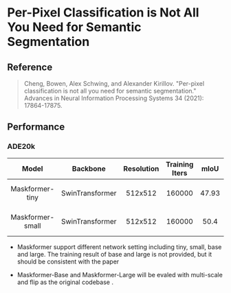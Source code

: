 # Per-Pixel Classification is Not All You Need for Semantic Segmentation

## Reference

> Cheng, Bowen, Alex Schwing, and Alexander Kirillov. "Per-pixel classification is not all you need for semantic segmentation." Advances in Neural Information Processing Systems 34 (2021): 17864-17875.

## Performance

### ADE20k

| Model | Backbone | Resolution | Training Iters | mIoU | mIoU (flip) | mIoU (ms+flip) | Links |
|:-:|:-:|:-:|:-:|:-:|:-:|:-:|:-:|
|Maskformer-tiny|SwinTransformer|512x512|160000|47.93|-|-|[model](https://bj.bcebos.com/paddleseg/dygraph/ade20k/maskformer_ade20k_swin_tiny/model.pdparams) \| [log](https://bj.bcebos.com/paddleseg/dygraph/ade20k/maskformer_ade20k_swin_tiny/train.log) \| [vdl](https://www.paddlepaddle.org.cn/paddle/visualdl/service/app/scalar?id=fd734e48cac51de1f6a04624567caed9)|
|Maskformer-small|SwinTransformer|512x512|160000|50.4|-|-|[model](https://bj.bcebos.com/paddleseg/dygraph/ade20k/maskformer_ade20k_swin_small/model.pdparams) \| [log](https://bj.bcebos.com/paddleseg/dygraph/ade20k/maskformer_ade20k_swin_small/train.log) \| [vdl](https://www.paddlepaddle.org.cn/paddle/visualdl/service/app/scalar?id=a5809bed3685e61680b84c4b5a88148c)|

* Maskformer support different network setting including tiny, small, base and large. The training result of base and large is not provided, but it should be consistent with the paper

* Maskformer-Base and Maskformer-Large will be evaled with multi-scale and flip as the original codebase .
